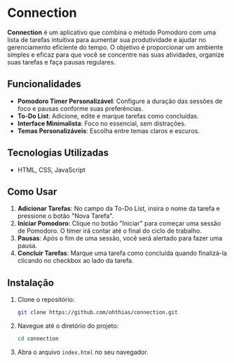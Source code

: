 # Connection

**Connection** é um aplicativo que combina o método Pomodoro com uma lista de tarefas intuitiva para aumentar sua produtividade e ajudar no gerenciamento eficiente do tempo. O objetivo é proporcionar um ambiente simples e eficaz para que você se concentre nas suas atividades, organize suas tarefas e faça pausas regulares.

## Funcionalidades

- **Pomodoro Timer Personalizável**: Configure a duração das sessões de foco e pausas conforme suas preferências.
- **To-Do List**: Adicione, edite e marque tarefas como concluídas.
- **Interface Minimalista**: Foco no essencial, sem distrações.
- **Temas Personalizáveis**: Escolha entre temas claros e escuros.

## Tecnologias Utilizadas

- HTML, CSS, JavaScript

## Como Usar

1. **Adicionar Tarefas**: No campo da To-Do List, insira o nome da tarefa e pressione o botão "Nova Tarefa".
2. **Iniciar Pomodoro**: Clique no botão "Iniciar" para começar uma sessão de Pomodoro. O timer irá contar até o final do ciclo de trabalho.
3. **Pausas**: Após o fim de uma sessão, você será alertado para fazer uma pausa.
4. **Concluir Tarefas**: Marque uma tarefa como concluída quando finalizá-la clicando no checkbox ao lado da tarefa.

## Instalação

1. Clone o repositório:
   ```bash
   git clone https://github.com/ohthias/connection.git
   ```

2. Navegue até o diretório do projeto:
   ```bash
   cd connection
   ```

3. Abra o arquivo `index.html` no seu navegador.

